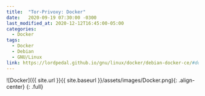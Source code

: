 ```yaml
---
title:  "Tor-Privoxy: Docker"
date:   2020-09-19 07:30:00 -0300
last_modified_at: 2020-12-12T16:45:00-05:00
categories:
  - Docker
tags:
  - Docker
  - Debian
  - GNU/Linux
link: https://lordpedal.github.io/gnu/linux/docker/debian-docker-ce/#docker-tor-privoxy
---
```


![Docker]({{ site.url }}{{ site.baseurl }}/assets/images/Docker.png){: .align-center}
{: .full}
